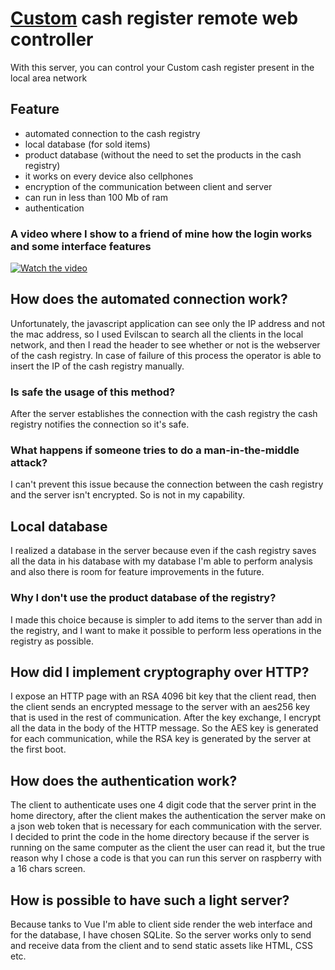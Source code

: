# [Custom](https://www.custom.biz/it_IT/prodotti/registratori-di-cassa) cash register remote web controller
With this server, you can control your Custom cash register present in the local area network
## Feature
* automated connection to the cash registry
* local database (for sold items)
* product database (without the need to set the products in the cash registry)
* it works on every device also cellphones
* encryption of the communication between client and server
* can run in less than 100 Mb of ram
* authentication
### A video where I show to a friend of mine how the login works and some interface features
[![Watch the video](https://lh3.googleusercontent.com/FaF4OsCMVmLWXKnugf77A7-u4ry_9ky7wxZ7Lnj43Nz5OHYJiJNrk4zeAQFBgSqjUDMObkpqupU7_P6uGMXPiCPZMwBdS_aZTdVhwFQMfpoVx7LSKpaoEKA7x_r7t3knAtW7APhODpk=w2400)](https://lh3.googleusercontent.com/TtIsnlRZNLT1oEbFV7WhmPZVnLpQYZgMt5k-wcknc8mi5M6gwqNoQaXoHId7K5xi_2H5LFlaSjy_LZkui0jVKhreMBl_x5bbtXdooG0lfQrtwYzUdt4wq8Ro-ozMQheVYOuYgOz8DJQ=w2400)
## How does the automated connection work?
Unfortunately, the javascript application can see only the IP address and not the mac address, so I used Evilscan to search all the clients in the local network, and then I read the header to see whether or not is the webserver of the cash registry. In case of failure of this process the operator is able to insert the IP of the cash registry manually.
### Is safe the usage of this method?
After the server establishes the connection with the cash registry the cash registry notifies the connection so it's safe.
### What happens if someone tries to do a man-in-the-middle attack?
I can't prevent this issue because the connection between the cash registry and the server isn't encrypted. So is not in my capability.
## Local database
I realized a database in the server because even if the cash registry saves all the data in his database with my database I'm able to perform analysis and also there is room for feature improvements in the future.
### Why I don't use the product database of the registry?
I made this choice because is simpler to add items to the server than add in the registry, and I want to make it possible to perform less operations in the registry as possible.
## How did I implement cryptography over HTTP?
I expose an HTTP page with an RSA 4096 bit key that the client read, then the client sends an encrypted message to the server with an aes256 key that is used in the rest of communication. After the key exchange, I encrypt all the data in the body of the HTTP message. So the AES key is generated for each communication, while the RSA key is generated by the server at the first boot.
## How does the authentication work?
The client to authenticate uses one 4 digit code that the server print in the home directory, after the client makes the authentication the server make on a json web token that is necessary for each communication with the server. I decided to print the code in the home directory because if the server is running on the same computer as the client the user can read it, but the true reason why I chose a code is that you can run this server on raspberry with a 16 chars screen.
## How is possible to have such a light server?
Because tanks to Vue I'm able to client side render the web interface and for the database, I have chosen SQLite. So the server works only to send and receive data from the client and to send static assets like HTML, CSS etc.